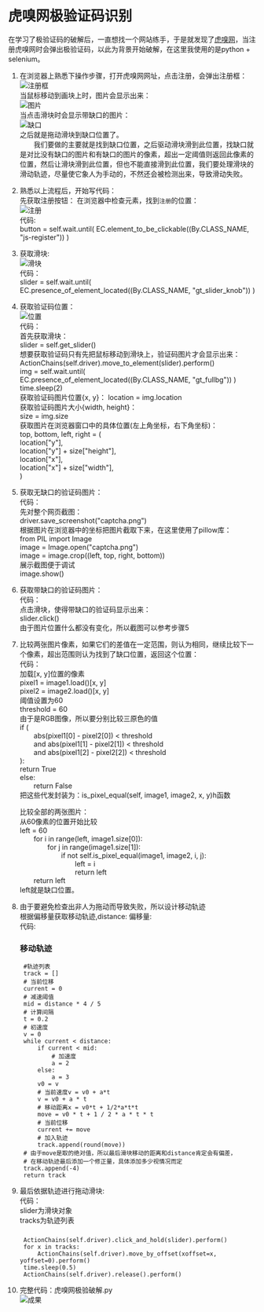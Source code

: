 # 虎嗅网极验证码识别  
在学习了极验证码的破解后，一直想找一个网站练手，于是就发现了[虎嗅网](https://www.huxiu.com/)，当注册虎嗅网时会弹出极验证码，以此为背景开始破解，在这里我使用的是python + selenium。  

1. 在浏览器上熟悉下操作步骤，打开虎嗅网网址，点击注册，会弹出注册框：  
![注册框](https://github.com/zloveh/Geetest/blob/master/image/hx/a1.png)  
当鼠标移动到画块上时，图片会显示出来：  
![图片](https://github.com/zloveh/Geetest/blob/master/image/hx/a2.png)  
当点击滑块时会显示带缺口的图片：  
![缺口](https://github.com/zloveh/Geetest/blob/master/image/hx/a3.png)  
之后就是拖动滑块到缺口位置了。  
&emsp;&emsp;我们要做的主要就是找到缺口位置，之后驱动滑块滑到此位置，找缺口就是对比没有缺口的图片和有缺口的图片的像素，超出一定阈值则返回此像素的位置，然后让滑块滑到此位置，但也不能直接滑到此位置，我们要处理滑块的滑动轨迹，尽量使它象人为手动的，不然还会被检测出来，导致滑动失败。   

2. 熟悉以上流程后，开始写代码：   
先获取注册按钮：
在浏览器中检查元素，找到`注册`的位置：  
![注册](https://github.com/zloveh/Geetest/blob/master/image/hx/b1.png)  
代码:  
    button = self.wait.until(
                EC.element_to_be_clickable((By.CLASS_NAME, "js-register"))
            )  
        
3. 获取滑块:  
![滑块](https://github.com/zloveh/Geetest/blob/master/image/hx/b2.png)  
代码：  
    slider = self.wait.until(
                EC.presence_of_element_located((By.CLASS_NAME, "gt_slider_knob"))  )    
   
4. 获取验证码位置：  
![位置](https://github.com/zloveh/Geetest/blob/master/image/hx/b3.png)  
代码：   
首先获取滑块：   
    slider = self.get_slider()     
想要获取验证码只有先把鼠标移动到滑块上，验证码图片才会显示出来：  
    ActionChains(self.driver).move_to_element(slider).perform()  
    img = self.wait.until(
            EC.presence_of_element_located((By.CLASS_NAME, "gt_fullbg"))
        )  
    time.sleep(2)    
获取验证码图片位置{x, y}：
    location = img.location    
获取验证码图片大小{width, height}：  
    size = img.size    
获取图片在浏览器窗口中的具体位置(左上角坐标，右下角坐标)：  
    top, bottom, left, right = (  
            location["y"],   
            location["y"] + size["height"],  
            location["x"],  
            location["x"] + size["width"],  
        )  
          
5. 获取无缺口的验证码图片：  
代码：  
先对整个网页截图：  
driver.save_screenshot("captcha.png")  
根据图片在浏览器中的坐标把图片截取下来，在这里使用了pillow库：    
from PIL import Image  
    image = Image.open("captcha.png")  
    image = image.crop((left, top, right, bottom))    
    展示截图便于调试  
    image.show()  

6. 获取带缺口的验证码图片：    
代码：  
点击滑块，使得带缺口的验证码显示出来：  
    slider.click()  
由于图片位置什么都没有变化，所以截图可以参考步骤5

7. 比较两张图片像素，如果它们的差值在一定范围，则认为相同，继续比较下一个像素，超出范围则认为找到了缺口位置，返回这个位置：  
代码：   
    加载[x, y]位置的像素   
    pixel1 = image1.load()[x, y]  
    pixel2 = image2.load()[x, y]   
    阈值设置为60   
    threshold = 60    
    由于是RGB图像，所以要分别比较三原色的值  
        if (  
        &emsp;&emsp;abs(pixel1[0] - pixel2[0]) < threshold  
        &emsp;&emsp;and abs(pixel1[1] - pixel2[1]) < threshold  
        &emsp;&emsp;and abs(pixel1[2] - pixel2[2]) < threshold  
        ):  
        return True  
        else:  
        &emsp;&emsp;return False  
    把这些代发封装为：is_pixel_equal(self, image1, image2, x, y)h函数

    比较全部的两张图片：  
    从60像素的位置开始比较  
        left = 60  
            &emsp;&emsp;for i in range(left, image1.size[0]):  
                &emsp;&emsp;&emsp;&emsp;for j in range(image1.size[1]):  
                    &emsp;&emsp;&emsp;&emsp;&emsp;&emsp;if not self.is_pixel_equal(image1, image2, i, j):   
                        &emsp;&emsp;&emsp;&emsp;&emsp;&emsp;&emsp;&emsp;left = i  
                        &emsp;&emsp;&emsp;&emsp;&emsp;&emsp;&emsp;&emsp;return left  
            &emsp;&emsp;return left  
    left就是缺口位置。  

8. 由于要避免检查出非人为拖动而导致失败，所以设计移动轨迹  
根据偏移量获取移动轨迹,distance: 偏移量:  
代码:  
    ### 移动轨迹
        #轨迹列表
        track = []
        # 当前位移
        current = 0
        # 减速阈值
        mid = distance * 4 / 5
        # 计算间隔
        t = 0.2
        # 初速度
        v = 0
        while current < distance:
            if current < mid:
                # 加速度
                a = 2
            else:
                a = 3
            v0 = v
            # 当前速度v = v0 + a*t
            v = v0 + a * t
            # 移动距离x = v0*t + 1/2*a*t*t
            move = v0 * t + 1 / 2 * a * t * t
            # 当前位移
            current += move
            # 加入轨迹
            track.append(round(move))
        # 由于move是取的绝对值，所以最后滑块移动的距离和distance肯定会有偏差，
        # 在移动轨迹最后添加一个修正量，具体添加多少视情况而定
        track.append(-4)
        return track  

9. 最后依据轨迹进行拖动滑块:  
代码：  
slider为滑块对象   
tracks为轨迹列表  
    #####
        ActionChains(self.driver).click_and_hold(slider).perform()
        for x in tracks:
            ActionChains(self.driver).move_by_offset(xoffset=x, yoffset=0).perform()
        time.sleep(0.5)
        ActionChains(self.driver).release().perform()  

10. 完整代码：虎嗅网极验破解.py  
![成果](https://github.com/zloveh/Geetest/blob/master/image/hx/c1.png)
